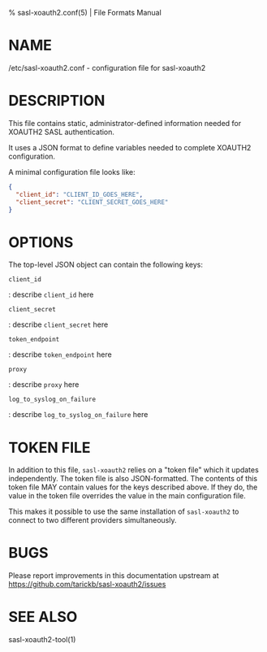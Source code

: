 % sasl-xoauth2.conf(5) | File Formats Manual

# NAME

/etc/sasl-xoauth2.conf - configuration file for sasl-xoauth2

# DESCRIPTION

This file contains static, administrator-defined information needed for XOAUTH2 SASL authentication.

It uses a JSON format to define variables needed to complete XOAUTH2 configuration. 

A minimal configuration file looks like:

```json
{
  "client_id": "CLIENT_ID_GOES_HERE",
  "client_secret": "CLIENT_SECRET_GOES_HERE"
}
```

# OPTIONS

The top-level JSON object can contain the following keys:

`client_id`

: describe `client_id` here

`client_secret`

: describe `client_secret` here

`token_endpoint`

: describe `token_endpoint` here

`proxy`

: describe `proxy` here

`log_to_syslog_on_failure`

: describe `log_to_syslog_on_failure` here

# TOKEN FILE

In addition to this file, `sasl-xoauth2` relies on a "token file" which it updates independently.
The token file is also JSON-formatted.
The contents of this token file MAY contain values for the keys described above.
If they do, the value in the token file overrides the value in the main configuration file.

This makes it possible to use the same installation of `sasl-xoauth2` to connect to two different providers simultaneously.

# BUGS

Please report improvements in this documentation upstream at https://github.com/tarickb/sasl-xoauth2/issues

# SEE ALSO

sasl-xoauth2-tool(1)

